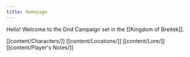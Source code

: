 ```yaml
---
title: Homepage
---
```


Hello! Welcome to the Dnd Campaign set in the [[Kingdom of Breitek]].

[[content/Characters/]]
[[content/Locations/]]
[[content/Lore/]]
[[content/Player's Notes/]]

